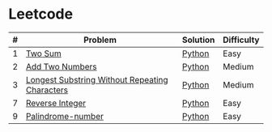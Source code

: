 # Leetcode

| # | Problem | Solution | Difficulty |
|---| ----- | -------- | ---------- |
|1|[Two Sum](https://leetcode.com/problems/two-sum/) | [Python](./algorithms/python/001-Easy-twoSum/twoSum.md)|Easy|
|2|[Add Two Numbers](https://leetcode.com/problems/valid-palindrome/) | [Python](./algorithms/python/002-Medium-addTwoNumbers/AddTwoNumbers.md)|Medium|
|3|[Longest Substring Without Repeating Characters](https://leetcode.com/problems/longest-substring-without-repeating-characters/) | [Python](./algorithms/python/longestSubstringWithoutRepeatingCharacters/003-Medium-longestSubstringWithoutRepeatingCharacters.md)|Medium|
|7|[Reverse Integer](https://leetcode.com/problems/reverse-integer/) | [Python](./algorithms/python/007-Easy-reverseInteger/reverseInteger.md)|Easy|
|9|[Palindrome-number](https://leetcode.com/problems/palindrome-number/) | [Python](./algorithms/python/009-Easy-palindromeNumber/palindromeNumber.md)|Easy|
